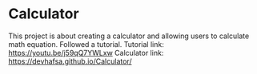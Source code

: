 # Calculator
 
This project is about creating a calculator and allowing users to calculate math equation. Followed a tutorial.
Tutorial link: https://youtu.be/j59qQ7YWLxw
Calculator link: https://devhafsa.github.io/Calculator/
